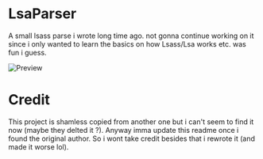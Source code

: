 # LsaParser

A small lsass parse i wrote long time ago. not gonna continue working on it since i only wanted to learn the basics on how Lsass/Lsa works etc. was fun i guess. 

![Preview](https://pbs.twimg.com/media/FUMshlmWUAYcnh-?format=png&name=large)

# Credit
This project is shamless copied from another one but i can't seem to find it now (maybe they delted it ?). 
Anyway imma update this readme once i found the original author. So i wont take credit besides that i rewrote it (and made it worse lol).

